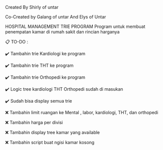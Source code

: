 Created By Shirly of untar

Co-Created by Galang of untar And Elys of Untar

HOSPITAL MANAGEMENT TRIE PROGRAM 
Program untuk membuat penempatan kamar di rumah sakit dan rincian harganya 

📋 TO-DO :

✔️ Tambahin trie Kardiologi ke program

✔️ Tambahin trie THT ke program

✔️ Tambahin trie Orthopedi ke program

✔️ Logic tree kardiologi THT Orthopedi sudah di masukan

✔️ Sudah bisa display semua trie

❌ Tambahin limit ruangan ke Mental , labor, kardiologi, THT, dan orthopedi

❌ Tambahin harga per divisi

❌ Tambahin display tree kamar yang available

❌ Tambahin script buat ngisi kamar kosong 
